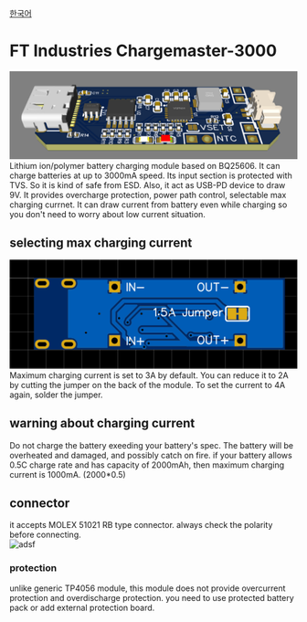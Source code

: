 [한국어](https://github.com/FTIndustries/chargemaster-3000/blob/main/readme-ko.md)
# FT Industries Chargemaster-3000
![preview](https://github.com/FTIndustries/chargemaster-3000/blob/main/3dpreview.png?raw=true)\
Lithium ion/polymer battery charging module based on BQ25606. It can charge batteries at up to 3000mA speed. Its input section is protected with TVS. So it is kind of safe from ESD. Also, it act as USB-PD device to draw 9V. It provides overcharge protection, power path control, selectable max charging currnet. It can draw current from battery even while charging so you don't need to worry about low current situation.
## selecting max charging current
![backpreview](https://github.com/FTIndustries/chargemaster-1500/blob/main/pcbbackpreview.png?raw=true)\
Maximum charging current is set to 3A by default. You can reduce it to 2A by cutting the jumper on the back of the module. To set the current to 4A again, solder the jumper.
## warning about charging current
Do not charge the battery exeeding your battery's spec. The battery will be overheated and damaged, and possibly catch on fire. if your battery allows 0.5C charge rate and has capacity of 2000mAh, then maximum charging current is 1000mA. (2000*0.5)
## connector
it accepts MOLEX 51021 RB type connector. always check the polarity before connecting.\
![adsf](https://github.com/FTIndustries/chargemaster-500/assets/47267045/8cbb29fd-9ee4-4e2c-87f2-7d67e7da962e)
### protection
unlike generic TP4056 module, this module does not provide overcurrent protection and overdischarge protection. you need to use protected battery pack or add external protection board.
